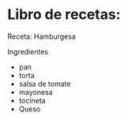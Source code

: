  # Libro de recetas:

  Receta: Hamburgesa 

  Ingredientes 
  - pan
  - torta
  - salsa de tomate 
  - mayonesa 
  - tocineta 
  - Queso 